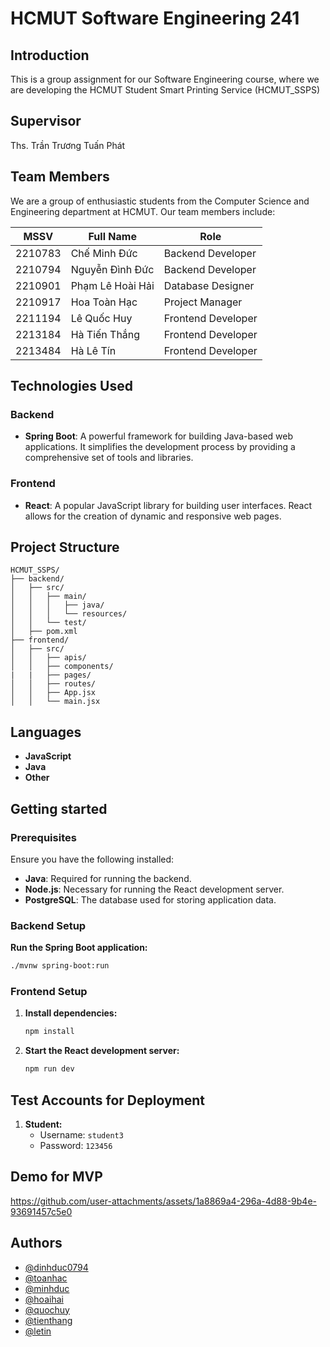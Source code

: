 # HCMUT Software Engineering 241

## Introduction

This is a group assignment for our Software Engineering course, where we are developing the HCMUT Student Smart Printing Service (HCMUT_SSPS)

## Supervisor

Ths. Trần Trương Tuấn Phát

## Team Members

We are a group of enthusiastic students from the Computer Science and Engineering department at HCMUT. Our team members include:

| MSSV      | Full Name              | Role               |
|-----------|------------------------|--------------------|
| 2210783   | Chế Minh Đức           | Backend Developer  |
| 2210794   | Nguyễn Đình Đức        | Backend Developer  |
| 2210901   | Phạm Lê Hoài Hải       | Database Designer  |
| 2210917   | Hoa Toàn Hạc           | Project Manager    |
| 2211194   | Lê Quốc Huy            | Frontend Developer |
| 2213184   | Hà Tiến Thắng          | Frontend Developer |
| 2213484   | Hà Lê Tín              | Frontend Developer |

## Technologies Used

### Backend
- **Spring Boot**: A powerful framework for building Java-based web applications. It simplifies the development process by providing a comprehensive set of tools and libraries.

### Frontend
- **React**: A popular JavaScript library for building user interfaces. React allows for the creation of dynamic and responsive web pages.

## Project Structure

```
HCMUT_SSPS/
├── backend/
│   ├── src/
│   │   ├── main/
│   │   │   ├── java/
│   │   │   └── resources/
│   │   └── test/
│   ├── pom.xml
├── frontend/
│   ├── src/
│   │   ├── apis/
│   │   ├── components/
|   |   ├── pages/
│   │   ├── routes/
│   │   ├── App.jsx
│   │   └── main.jsx
```

## Languages

- **JavaScript**
- **Java**
- **Other**

## Getting started

### Prerequisites

Ensure you have the following installed:

- **Java**: Required for running the backend.
- **Node.js**: Necessary for running the React development server.
- **PostgreSQL**: The database used for storing application data.

### Backend Setup

 **Run the Spring Boot application:**

   ```bash
   ./mvnw spring-boot:run
   ```

### Frontend Setup

1. **Install dependencies:**

   ```bash
   npm install
   ```

2. **Start the React development server:**

   ```bash
   npm run dev
   ```

## Test Accounts for Deployment

1. **Student:**
   - Username: `student3`
   - Password: `123456`

## Demo for MVP

https://github.com/user-attachments/assets/1a8869a4-296a-4d88-9b4e-93691457c5e0


## Authors

- [@dinhduc0794](https://github.com/dinhduc0794)
- [@toanhac](https://github.com/toanhac)
- [@minhduc](.....)
- [@hoaihai](.....)
- [@quochuy](.....)
- [@tienthang](https://github.com/htthangcse)
- [@letin](.......)

